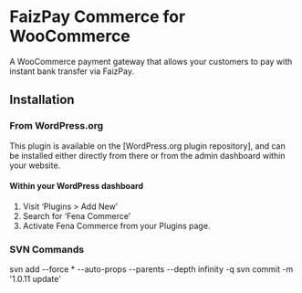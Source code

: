 # FaizPay Commerce for WooCommerce

A WooCommerce payment gateway that allows your customers to pay with instant bank transfer via FaizPay.

## Installation

### From WordPress.org

This plugin is available on the [WordPress.org plugin repository], and can be installed either directly from there or from the admin dashboard within your website.

#### Within your WordPress dashboard
1. Visit ‘Plugins > Add New’
2. Search for ‘Fena Commerce’
3. Activate Fena Commerce from your Plugins page.

### SVN Commands
svn add --force * --auto-props --parents --depth infinity -q
svn commit -m '1.0.11 update'
